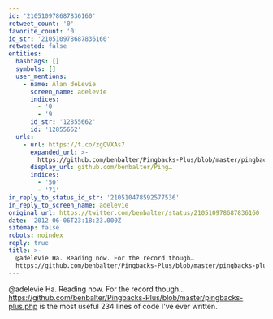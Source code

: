 ```yaml
---
id: '210510978687836160'
retweet_count: '0'
favorite_count: '0'
id_str: '210510978687836160'
retweeted: false
entities:
  hashtags: []
  symbols: []
  user_mentions:
    - name: Alan deLevie
      screen_name: adelevie
      indices:
        - '0'
        - '9'
      id_str: '12855662'
      id: '12855662'
  urls:
    - url: https://t.co/zgQVXAs7
      expanded_url: >-
        https://github.com/benbalter/Pingbacks-Plus/blob/master/pingbacks-plus.php
      display_url: github.com/benbalter/Ping…
      indices:
        - '50'
        - '71'
in_reply_to_status_id_str: '210510478592577536'
in_reply_to_screen_name: adelevie
original_url: https://twitter.com/benbalter/status/210510978687836160
date: '2012-06-06T23:18:23.000Z'
sitemap: false
robots: noindex
reply: true
title: >-
  @adelevie Ha. Reading now. For the record though…
  https://github.com/benbalter/Pingbacks-Plus/blob/master/pingbacks-plus.php…
---
```


@adelevie Ha. Reading now. For the record though… https://github.com/benbalter/Pingbacks-Plus/blob/master/pingbacks-plus.php is the most useful 234 lines of code I've ever written.